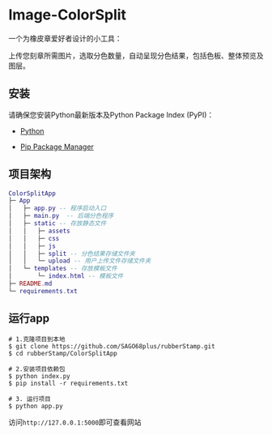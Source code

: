 # Image-ColorSplit
一个为橡皮章爱好者设计的小工具：

上传您刻章所需图片，选取分色数量，自动呈现分色结果，包括色板、整体预览及图层。

## 安装
请确保您安装Python最新版本及Python Package Index (PyPI)：

- [Python](https://www.python.org/)

- [Pip Package Manager](https://pypi.org/)


## 项目架构
```lua
ColorSplitApp
├─ App
│	├─ app.py -- 程序启动入口
│	├─ main.py	-- 后端分色程序
│	├─ static -- 存放静态文件
│	│	├─ assets
│	│	├─ css
│	│	├─ js
│	│	├─ split -- 分色结果存储文件夹
│	│	└─ upload -- 用户上传文件存储文件夹
│	└─ templates -- 存放模板文件
│	 	└─ index.html -- 模板文件
├─ README.md
└─ requirements.txt

```


## 运行app
```
# 1.克隆项目到本地
$ git clone https://github.com/SAGO68plus/rubberStamp.git
$ cd rubberStamp/ColorSplitApp

# 2.安装项目依赖包
$ python index.py
$ pip install -r requirements.txt

# 3. 运行项目
$ python app.py
```
访问`http://127.0.0.1:5000`即可查看网站
